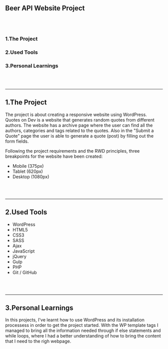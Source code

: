## Beer API Website Project
<br>
<br>


### 1.The Project

### 2.Used Tools

### 3.Personal Learnings

<br>
<br>

---
## 1.The Project

The project is about creating a responsive website using WordPress. Quotes on Dev is a website that generates random quotes from different authors. The website has a archive page where the user can find all the authors, categories and tags related to the quotes. Also in the "Submit a Quote" page the user is able to generate a quote (post) by filling out the form fields.

Following the project requirements and the RWD principles, three breakpoints for the website have been created:
<br>
- Mobile (375px)
- Tablet (620px)
- Desktop (1080px)
<br>
<br>

---
## 2.Used Tools

- WordPress
- HTML5
- CSS3
- SASS
- Ajax
- JavaScript
- jQuery
- Gulp
- PHP
- Git / GitHub
<br>
<br>


---
## 3.Personal Learnings

In this projects, I've learnt how to use WordPress and its installation processess in order to get the project started. With the WP template tags I managed to bring all the information needed through if else statements and while loops, where I had a better understanding of how to bring the content that I need to the righ webpage.
<br>
<br>


